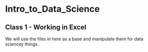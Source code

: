 # Intro_to_Data_Science

## Class 1 - Working in Excel

We will use the files in here as a base and manipulate them for data sciencey things.

